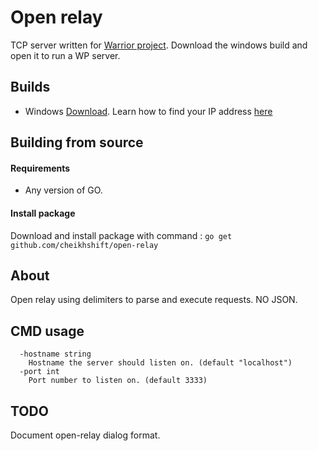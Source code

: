 
# Open relay

TCP server written for [Warrior project](https://cheikhseck.itch.io/warrior-project). Download the windows build and open it to run a WP server.

## Builds
- Windows [Download](https://github.com/cheikhshift/open-relay/raw/master/open-relay.exe). Learn how to find your IP address [here](https://support.microsoft.com/en-us/help/15291/windows-find-pc-ip-address)

## Building from source

#### Requirements 
- Any version of GO.

#### Install package
Download and install package with command : `go get github.com/cheikhshift/open-relay`

## About

Open relay using delimiters to parse and execute requests. NO JSON.

## CMD usage

	  -hostname string
    	Hostname the server should listen on. (default "localhost")
 	  -port int
    	Port number to listen on. (default 3333)
	
## TODO
Document open-relay dialog format.
